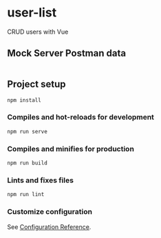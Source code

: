 # user-list

CRUD users with Vue

## Mock Server Postman data
``` Watch "postman-data" folder and import collection and environment in your Postman
```

## Project setup
```
npm install
```

### Compiles and hot-reloads for development
```
npm run serve
```

### Compiles and minifies for production
```
npm run build
```


### Lints and fixes files
```
npm run lint
```


### Customize configuration
See [Configuration Reference](https://cli.vuejs.org/config/).
